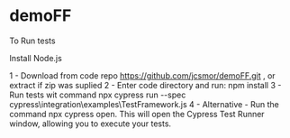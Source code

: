 # demoFF

To Run tests

Install Node.js 

1 - Download from code repo https://github.com/jcsmor/demoFF.git , or extract if zip was suplied
2 - Enter code directory and run: npm install
3 - Run tests wit command npx cypress run --spec cypress\integration\examples\TestFramework.js
4 - Alternative - Run the command npx cypress open.
This will open the Cypress Test Runner window, allowing you to execute your tests.
